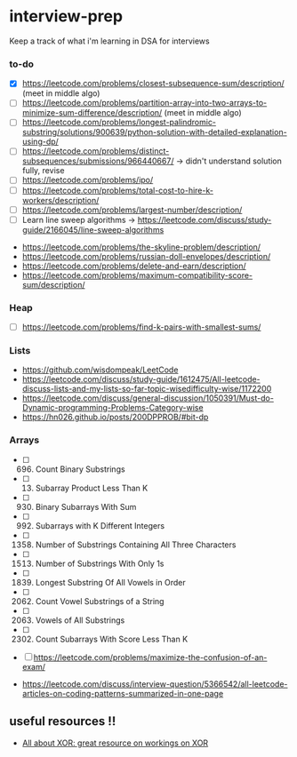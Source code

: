 # interview-prep
Keep a track of what i'm learning in DSA for interviews


### to-do
- [x] https://leetcode.com/problems/closest-subsequence-sum/description/ (meet in middle algo)
- [ ] https://leetcode.com/problems/partition-array-into-two-arrays-to-minimize-sum-difference/description/ (meet in middle algo)
- [ ] https://leetcode.com/problems/longest-palindromic-substring/solutions/900639/python-solution-with-detailed-explanation-using-dp/
- [ ] https://leetcode.com/problems/distinct-subsequences/submissions/966440667/   -> didn't understand solution fully, revise
- [ ] https://leetcode.com/problems/ipo/
- [ ] https://leetcode.com/problems/total-cost-to-hire-k-workers/description/
- [ ] https://leetcode.com/problems/largest-number/description/
- [ ] Learn line sweep algorithms -> https://leetcode.com/discuss/study-guide/2166045/line-sweep-algorithms

- https://leetcode.com/problems/the-skyline-problem/description/
- https://leetcode.com/problems/russian-doll-envelopes/description/
- https://leetcode.com/problems/delete-and-earn/description/
- https://leetcode.com/problems/maximum-compatibility-score-sum/description/


### Heap
- [ ] https://leetcode.com/problems/find-k-pairs-with-smallest-sums/


### Lists
- https://github.com/wisdompeak/LeetCode
- https://leetcode.com/discuss/study-guide/1612475/All-leetcode-discuss-lists-and-my-lists-so-far-topic-wisedifficulty-wise/1172200
- https://leetcode.com/discuss/general-discussion/1050391/Must-do-Dynamic-programming-Problems-Category-wise
- https://hn026.github.io/posts/200DPPROB/#bit-dp

### Arrays
- [ ] 696. Count Binary Substrings
- [ ] 13. Subarray Product Less Than K
- [ ] 930. Binary Subarrays With Sum
- [ ] 992. Subarrays with K Different Integers
- [ ] 1358. Number of Substrings Containing All Three Characters
- [ ] 1513. Number of Substrings With Only 1s
- [ ] 1839. Longest Substring Of All Vowels in Order
- [ ] 2062. Count Vowel Substrings of a String
- [ ] 2063. Vowels of All Substrings
- [ ] 2302. Count Subarrays With Score Less Than K
- [ ] https://leetcode.com/problems/maximize-the-confusion-of-an-exam/



- https://leetcode.com/discuss/interview-question/5366542/all-leetcode-articles-on-coding-patterns-summarized-in-one-page


## useful resources !!
- [All about XOR: great resource on workings on XOR](https://accu.org/journals/overload/20/109/lewin_1915/)
